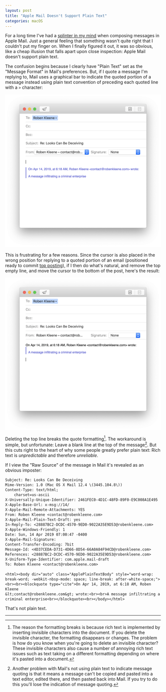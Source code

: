 ```yaml
---
layout: post
title: "Apple Mail Doesn't Support Plain Text"
categories: macOS
---
```


For a long time I've had a [splinter in my mind](https://www.youtube.com/watch?v=DRnr3MiGWmo) when composing messages in Apple Mail. Just a general feeling that something wasn't quite right that I couldn't put my finger on. When I finally figured it out, it was so obvious, like a cheap illusion that falls apart upon close inspection: Apple Mail doesn't support plain text.

The confusion begins because I clearly have "Plain Text" set as the "Message Format" in Mail's preferences. But, if I quote a message I'm replying to, Mail uses a graphical bar to indicate the quoted portion of a message instead using plain text convention of preceding each quoted line with a `>` character:

![Top Post Reply](/assets/2019-04-14-top-post-reply.png)

This is frustrating for a few reasons. Since the cursor is also placed in the wrong position for replying to a quoted portion of an email (positioned ready to commit [top posting](https://daringfireball.net/2007/07/on_top)), if I then do what's natural, and remove the top empty line, and move the cursor to the bottom of the post, here's the result:

![Broken Reply](/assets/2019-04-14-broken-reply.png)

Deleting the top line breaks the quote formatting[^invisiblecharacters]. The workaround is simple, but unfortunate: Leave a blank line at the top of the message[^cutandpaste]. But this cuts right to the heart of why some people greatly prefer plain text: Rich text is *unpredictable* and therefore *unreliable*.

If I view the "Raw Source" of the message in Mail it's revealed as an obvious imposter:

	Subject: Re: Looks Can Be Deceiving
	Mime-Version: 1.0 (Mac OS X Mail 12.4 \(3445.104.8\))
	Content-Type: text/html;
		charset=us-ascii
	X-Universally-Unique-Identifier: 2461FEC0-4D1C-48FD-89F0-E9C008A1E495
	X-Apple-Base-Url: x-msg://14/
	X-Apple-Mail-Remote-Attachments: YES
	From: Roben Kleene <contact@robenkleene.com>
	X-Apple-Mail-Plain-Text-Draft: yes
	In-Reply-To: <28887BC2-DCDC-4570-9ED0-9022A35E9D53@robenkleene.com>
	X-Apple-Windows-Friendly: 1
	Date: Sun, 14 Apr 2019 07:00:47 -0400
	X-Apple-Mail-Signature: 
	Content-Transfer-Encoding: 7bit
	Message-Id: <4D37CEDA-D731-4D66-8D54-66A0A84F94CD@robenkleene.com>
	References: <28887BC2-DCDC-4570-9ED0-9022A35E9D53@robenkleene.com>
	X-Uniform-Type-Identifier: com.apple.mail-draft
	To: Roben Kleene <contact@robenkleene.com>
	
	<html><body dir="auto" class="ApplePlainTextBody" style="word-wrap: 
	break-word; -webkit-nbsp-mode: space; line-break: after-white-space;">
	<br><br><blockquote type="cite">On Apr 14, 2019, at 6:18 AM, Roben Kleene
	&lt;contact@robenkleene.com&gt; wrote:<br><br>A message infiltrating a
	criminal enterprise<br></blockquote><br></body></html>

That's not plain text.

* * *

[^invisiblecharacters]: The reason the formatting breaks is because rich text is implemented by inserting invisible characters into the document. If you delete the invisible character, the formatting disappears or changes. The problem is how do you know when you're going to delete an invisible character? These invisible characters also cause a number of annoying rich text issues such as text taking on a different formatting depending on where it's pasted into a document.

[^cutandpaste]: Another problem with Mail's not using plain text to indicate message quoting is that it means a message can't be copied and pasted into a text editor, edited there, and then pasted back into Mail. If you try to do this you'll lose the indication of message quoting.
